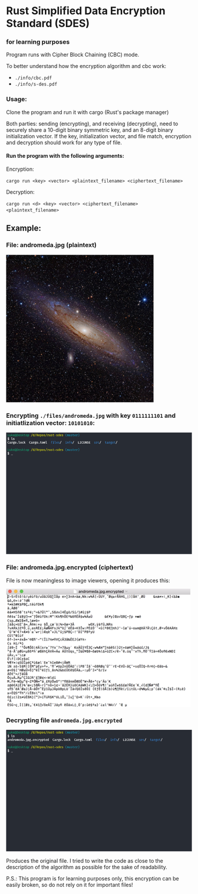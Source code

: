 # Rust Simplified Data Encryption Standard (SDES)
### for learning purposes

Program runs with Cipher Block Chaining (CBC) mode.

To better understand how the encryption algorithm and cbc work:

- `./info/cbc.pdf`
- `./info/s-des.pdf`


### Usage:
Clone the program and run it with cargo (Rust's package manager)

Both parties: sending (encrypting), and receiving (decrypting), need to securely share a 10-digit binary symmetric key, and an 8-digit binary initialization vector. If the key, initialization vector, and file match, encryption and decryption should work for any type of file.

#### Run the program with the following arguments:
Encryption:

`cargo run <key> <vector> <plaintext_filename> <ciphertext_filename>`

Decryption:

`cargo run <d> <key> <vector> <ciphertext_filename> <plaintext_filename>`


## Example:

### File: andromeda.jpg (plaintext)
<img src="./files/andromeda.jpg" width="400">

### Encrypting `./files/andromeda.jpg` with key `0111111101` and initiatlization vector: `10101010`:
![encrypt](./info/encrypt.gif)

### File: andromeda.jpg.encrypted (ciphertext)
File is now meaningless to image viewers, opening it produces this:

<img src="./info/andromeda-encrypted.png" width="500">


### Decrypting file `andromeda.jpg.encrypted`
![decrypt](./info/decrypt.gif)

Produces the original file. I tried to write the code as close to the description of the algorithm as possible for the sake of readability.

P.S.: This program is for learning purposes only, this encryption can be easily broken, so do not rely on it for important files!